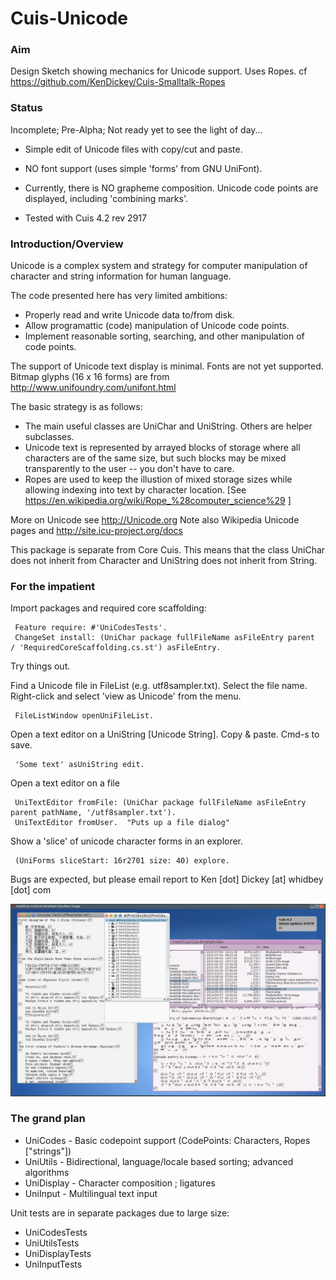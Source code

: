 Cuis-Unicode
============

### Aim

Design Sketch showing mechanics for Unicode support. Uses Ropes.
cf https://github.com/KenDickey/Cuis-Smalltalk-Ropes


### Status

Incomplete; Pre-Alpha; Not ready yet to see the light of day...
- Simple edit of Unicode files with copy/cut and paste.
- NO font support (uses simple 'forms' from GNU UniFont).
- Currently, there is NO grapheme composition. Unicode code points are displayed, including 'combining marks'.

- Tested with Cuis 4.2 rev 2917


### Introduction/Overview

Unicode is a complex system and strategy for computer manipulation of character and string information for human language.

The code presented here has very limited ambitions:

- Properly read and write Unicode data to/from disk.
- Allow programattic (code) manipulation of Unicode code points.
- Implement reasonable sorting, searching, and other manipulation of code points.

The support of Unicode text display is minimal.  Fonts are not yet supported.  Bitmap glyphs (16 x 16 forms) are from http://www.unifoundry.com/unifont.html

The basic strategy is as follows:
- The main useful classes are UniChar and UniString.  Others are helper subclasses.
- Unicode text is represented by arrayed blocks of storage where all characters are of the same size, but such blocks may be mixed transparently to the user -- you don't have to care.
- Ropes are used to keep the illustion of mixed storage sizes while allowing indexing into text by character location.
  [See https://en.wikipedia.org/wiki/Rope_%28computer_science%29 ]

More on Unicode see http://Unicode.org
Note also Wikipedia Unicode pages and http://site.icu-project.org/docs

This package is separate from Core Cuis.
This means that the class UniChar does not inherit from Character and UniString does not inherit from String.


### For the impatient

Import packages and required core scaffolding:
````Smalltalk
 Feature require: #'UniCodesTests'.
 ChangeSet install: (UniChar package fullFileName asFileEntry parent  / 'RequiredCoreScaffolding.cs.st') asFileEntry.
````

Try things out.

Find a Unicode file in FileList (e.g. utf8sampler.txt). Select the file name. Right-click and select 'view as Unicode' from the menu.
````Smalltalk
 FileListWindow openUniFileList.
````
Open a text editor on a UniString [Unicode String].  Copy & paste.  Cmd-s to save.
````Smalltalk
 'Some text' asUniString edit.
````
Open a text editor on a file
````Smalltalk
 UniTextEditor fromFile: (UniChar package fullFileName asFileEntry parent pathName, '/utf8sampler.txt').
 UniTextEditor fromUser.  "Puts up a file dialog"
````
Show a 'slice' of unicode character forms in an explorer.
````Smalltalk
 (UniForms sliceStart: 16r2701 size: 40) explore. 
````

Bugs are expected, but please email report to  Ken [dot] Dickey [at] whidbey [dot] com

![Unicode Sampler](UnicodeSampler.png)

### The grand plan

- UniCodes	- Basic codepoint support (CodePoints: Characters, Ropes ["strings"])
- UniUtils	- Bidirectional, language/locale based sorting; advanced algorithms
- UniDisplay	- Character composition ; ligatures
- UniInput	- Multilingual text input

Unit tests are in separate packages due to large size:

- UniCodesTests
- UniUtilsTests
- UniDisplayTests
- UniInputTests
